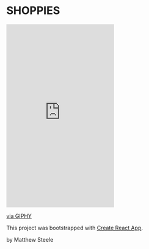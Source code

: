 # SHOPPIES

<iframe src="https://giphy.com/embed/PjOdvn3ARp2k6MDSwg" width="282" height="480" frameBorder="0" class="giphy-embed" allowFullScreen></iframe><p><a href="https://giphy.com/gifs/PjOdvn3ARp2k6MDSwg">via GIPHY</a></p>

This project was bootstrapped with [Create React App](https://github.com/facebook/create-react-app).

by Matthew Steele
